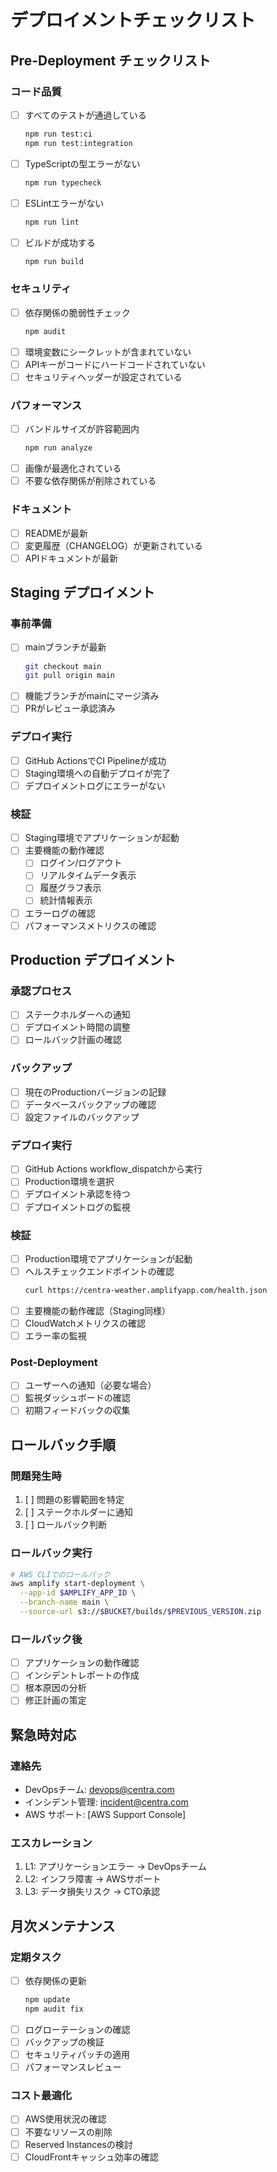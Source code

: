 # デプロイメントチェックリスト

## Pre-Deployment チェックリスト

### コード品質
- [ ] すべてのテストが通過している
  ```bash
  npm run test:ci
  npm run test:integration
  ```
- [ ] TypeScriptの型エラーがない
  ```bash
  npm run typecheck
  ```
- [ ] ESLintエラーがない
  ```bash
  npm run lint
  ```
- [ ] ビルドが成功する
  ```bash
  npm run build
  ```

### セキュリティ
- [ ] 依存関係の脆弱性チェック
  ```bash
  npm audit
  ```
- [ ] 環境変数にシークレットが含まれていない
- [ ] APIキーがコードにハードコードされていない
- [ ] セキュリティヘッダーが設定されている

### パフォーマンス
- [ ] バンドルサイズが許容範囲内
  ```bash
  npm run analyze
  ```
- [ ] 画像が最適化されている
- [ ] 不要な依存関係が削除されている

### ドキュメント
- [ ] READMEが最新
- [ ] 変更履歴（CHANGELOG）が更新されている
- [ ] APIドキュメントが最新

## Staging デプロイメント

### 事前準備
- [ ] mainブランチが最新
  ```bash
  git checkout main
  git pull origin main
  ```
- [ ] 機能ブランチがmainにマージ済み
- [ ] PRがレビュー承認済み

### デプロイ実行
- [ ] GitHub ActionsでCI Pipelineが成功
- [ ] Staging環境への自動デプロイが完了
- [ ] デプロイメントログにエラーがない

### 検証
- [ ] Staging環境でアプリケーションが起動
- [ ] 主要機能の動作確認
  - [ ] ログイン/ログアウト
  - [ ] リアルタイムデータ表示
  - [ ] 履歴グラフ表示
  - [ ] 統計情報表示
- [ ] エラーログの確認
- [ ] パフォーマンスメトリクスの確認

## Production デプロイメント

### 承認プロセス
- [ ] ステークホルダーへの通知
- [ ] デプロイメント時間の調整
- [ ] ロールバック計画の確認

### バックアップ
- [ ] 現在のProductionバージョンの記録
- [ ] データベースバックアップの確認
- [ ] 設定ファイルのバックアップ

### デプロイ実行
- [ ] GitHub Actions workflow_dispatchから実行
- [ ] Production環境を選択
- [ ] デプロイメント承認を待つ
- [ ] デプロイメントログの監視

### 検証
- [ ] Production環境でアプリケーションが起動
- [ ] ヘルスチェックエンドポイントの確認
  ```bash
  curl https://centra-weather.amplifyapp.com/health.json
  ```
- [ ] 主要機能の動作確認（Staging同様）
- [ ] CloudWatchメトリクスの確認
- [ ] エラー率の監視

### Post-Deployment
- [ ] ユーザーへの通知（必要な場合）
- [ ] 監視ダッシュボードの確認
- [ ] 初期フィードバックの収集

## ロールバック手順

### 問題発生時
1. [ ] 問題の影響範囲を特定
2. [ ] ステークホルダーに通知
3. [ ] ロールバック判断

### ロールバック実行
```bash
# AWS CLIでのロールバック
aws amplify start-deployment \
  --app-id $AMPLIFY_APP_ID \
  --branch-name main \
  --source-url s3://$BUCKET/builds/$PREVIOUS_VERSION.zip
```

### ロールバック後
- [ ] アプリケーションの動作確認
- [ ] インシデントレポートの作成
- [ ] 根本原因の分析
- [ ] 修正計画の策定

## 緊急時対応

### 連絡先
- DevOpsチーム: devops@centra.com
- インシデント管理: incident@centra.com
- AWS サポート: [AWS Support Console]

### エスカレーション
1. L1: アプリケーションエラー → DevOpsチーム
2. L2: インフラ障害 → AWSサポート
3. L3: データ損失リスク → CTO承認

## 月次メンテナンス

### 定期タスク
- [ ] 依存関係の更新
  ```bash
  npm update
  npm audit fix
  ```
- [ ] ログローテーションの確認
- [ ] バックアップの検証
- [ ] セキュリティパッチの適用
- [ ] パフォーマンスレビュー

### コスト最適化
- [ ] AWS使用状況の確認
- [ ] 不要なリソースの削除
- [ ] Reserved Instancesの検討
- [ ] CloudFrontキャッシュ効率の確認